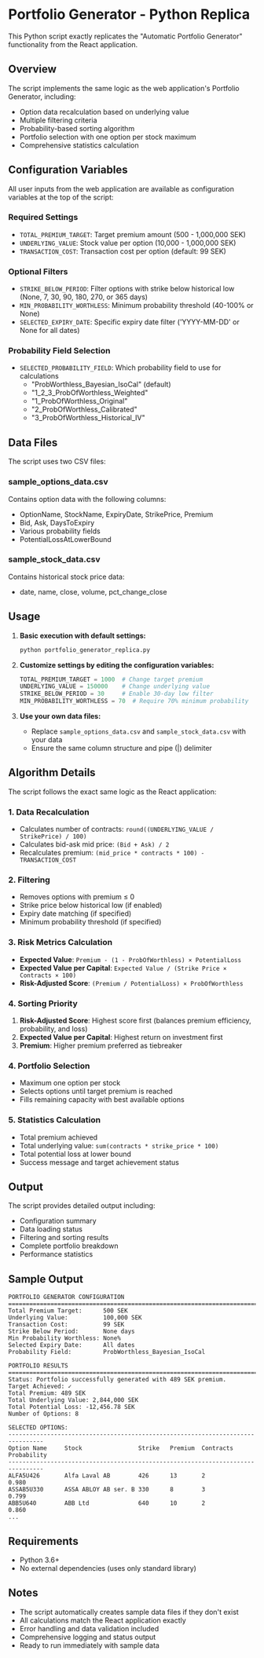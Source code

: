 # Portfolio Generator - Python Replica

This Python script exactly replicates the "Automatic Portfolio Generator" functionality from the React application.

## Overview

The script implements the same logic as the web application's Portfolio Generator, including:
- Option data recalculation based on underlying value
- Multiple filtering criteria
- Probability-based sorting algorithm
- Portfolio selection with one option per stock maximum
- Comprehensive statistics calculation

## Configuration Variables

All user inputs from the web application are available as configuration variables at the top of the script:

### Required Settings
- `TOTAL_PREMIUM_TARGET`: Target premium amount (500 - 1,000,000 SEK)
- `UNDERLYING_VALUE`: Stock value per option (10,000 - 1,000,000 SEK)
- `TRANSACTION_COST`: Transaction cost per option (default: 99 SEK)

### Optional Filters
- `STRIKE_BELOW_PERIOD`: Filter options with strike below historical low (None, 7, 30, 90, 180, 270, or 365 days)
- `MIN_PROBABILITY_WORTHLESS`: Minimum probability threshold (40-100% or None)
- `SELECTED_EXPIRY_DATE`: Specific expiry date filter ('YYYY-MM-DD' or None for all dates)

### Probability Field Selection
- `SELECTED_PROBABILITY_FIELD`: Which probability field to use for calculations
  - "ProbWorthless_Bayesian_IsoCal" (default)
  - "1_2_3_ProbOfWorthless_Weighted"
  - "1_ProbOfWorthless_Original"
  - "2_ProbOfWorthless_Calibrated"
  - "3_ProbOfWorthless_Historical_IV"

## Data Files

The script uses two CSV files:

### sample_options_data.csv
Contains option data with the following columns:
- OptionName, StockName, ExpiryDate, StrikePrice, Premium
- Bid, Ask, DaysToExpiry
- Various probability fields
- PotentialLossAtLowerBound

### sample_stock_data.csv
Contains historical stock price data:
- date, name, close, volume, pct_change_close

## Usage

1. **Basic execution with default settings:**
   ```bash
   python portfolio_generator_replica.py
   ```

2. **Customize settings by editing the configuration variables:**
   ```python
   TOTAL_PREMIUM_TARGET = 1000  # Change target premium
   UNDERLYING_VALUE = 150000    # Change underlying value
   STRIKE_BELOW_PERIOD = 30     # Enable 30-day low filter
   MIN_PROBABILITY_WORTHLESS = 70  # Require 70% minimum probability
   ```

3. **Use your own data files:**
   - Replace `sample_options_data.csv` and `sample_stock_data.csv` with your data
   - Ensure the same column structure and pipe (|) delimiter

## Algorithm Details

The script follows the exact same logic as the React application:

### 1. Data Recalculation
- Calculates number of contracts: `round((UNDERLYING_VALUE / StrikePrice) / 100)`
- Calculates bid-ask mid price: `(Bid + Ask) / 2`
- Recalculates premium: `(mid_price * contracts * 100) - TRANSACTION_COST`

### 2. Filtering
- Removes options with premium ≤ 0
- Strike price below historical low (if enabled)
- Expiry date matching (if specified)
- Minimum probability threshold (if specified)

### 3. Risk Metrics Calculation
- **Expected Value**: `Premium - (1 - ProbOfWorthless) × PotentialLoss`
- **Expected Value per Capital**: `Expected Value / (Strike Price × Contracts × 100)`
- **Risk-Adjusted Score**: `(Premium / PotentialLoss) × ProbOfWorthless`

### 4. Sorting Priority
1. **Risk-Adjusted Score**: Highest score first (balances premium efficiency, probability, and loss)
2. **Expected Value per Capital**: Highest return on investment first
3. **Premium**: Higher premium preferred as tiebreaker

### 4. Portfolio Selection
- Maximum one option per stock
- Selects options until target premium is reached
- Fills remaining capacity with best available options

### 5. Statistics Calculation
- Total premium achieved
- Total underlying value: `sum(contracts * strike_price * 100)`
- Total potential loss at lower bound
- Success message and target achievement status

## Output

The script provides detailed output including:
- Configuration summary
- Data loading status
- Filtering and sorting results
- Complete portfolio breakdown
- Performance statistics

## Sample Output

```
PORTFOLIO GENERATOR CONFIGURATION
================================================================================
Total Premium Target:      500 SEK
Underlying Value:          100,000 SEK
Transaction Cost:          99 SEK
Strike Below Period:       None days
Min Probability Worthless: None%
Selected Expiry Date:      All dates
Probability Field:         ProbWorthless_Bayesian_IsoCal

PORTFOLIO RESULTS
================================================================================
Status: Portfolio successfully generated with 489 SEK premium.
Target Achieved: ✓
Total Premium: 489 SEK
Total Underlying Value: 2,844,000 SEK
Total Potential Loss: -12,456.78 SEK
Number of Options: 8

SELECTED OPTIONS:
--------------------------------------------------------------------------------
Option Name     Stock                Strike   Premium  Contracts  Probability
--------------------------------------------------------------------------------
ALFA5U426       Alfa Laval AB        426      13       2          0.980
ASSAB5U330      ASSA ABLOY AB ser. B 330      8        3          0.799
ABB5U640        ABB Ltd              640      10       2          0.860
...
```

## Requirements

- Python 3.6+
- No external dependencies (uses only standard library)

## Notes

- The script automatically creates sample data files if they don't exist
- All calculations match the React application exactly
- Error handling and data validation included
- Comprehensive logging and status output
- Ready to run immediately with sample data